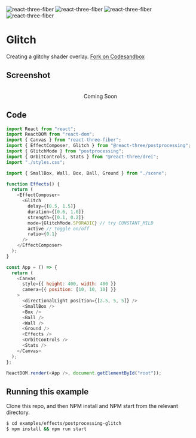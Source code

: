 ![react-three-fiber](https://img.shields.io/badge/dynamic/json?url=https://raw.githubusercontent.com/onion2k/r3f-by-example/develop/examples/effects/postprocessing-glitch/package.json&label=react-three-fiber&query=$.dependencies['react-three-fiber']&color=green) ![react-three-fiber](https://img.shields.io/badge/dynamic/json?url=https://raw.githubusercontent.com/onion2k/r3f-by-example/develop/examples/effects/postprocessing-glitch/package.json&label=three&query=$.dependencies['three']&color=green) ![react-three-fiber](https://img.shields.io/badge/dynamic/json?url=https://raw.githubusercontent.com/onion2k/r3f-by-example/develop/examples/effects/postprocessing-glitch/package.json&label=@react-three/drei&query=$.dependencies['@react-three/drei']&color=green) ![react-three-fiber](https://img.shields.io/badge/dynamic/json?url=https://raw.githubusercontent.com/onion2k/r3f-by-example/develop/examples/effects/postprocessing-glitch/package.json&label=@react-three/postprocessing&query=$.dependencies['@react-three/postprocessing']&color=green)

# Glitch

Creating a glitchy shader overlay. [Fork on Codesandbox](https://githubbox.com/onion2k/r3f-by-example/tree/develop/examples/effects/postprocessing-glitch)

## Screenshot
<div align="center">
  <br>
    Coming Soon
  <br>
</div>

## Code
```js
import React from "react";
import ReactDOM from "react-dom";
import { Canvas } from "react-three-fiber";
import { EffectComposer, Glitch } from "@react-three/postprocessing";
import { GlitchMode } from "postprocessing";
import { OrbitControls, Stats } from "@react-three/drei";
import "./styles.css";

import { SmallBox, Wall, Box, Ball, Ground } from "./scene";

function Effects() {
  return (
    <EffectComposer>
      <Glitch
        delay={[0.5, 1.5]}
        duration={[0.6, 1.0]}
        strength={[0.1, 0.2]}
        mode={GlitchMode.SPORADIC} // try CONSTANT_MILD
        active // toggle on/off
        ratio={0.1}
      />
    </EffectComposer>
  );
}

const App = () => {
  return (
    <Canvas
      style={{ height: 400, width: 400 }}
      camera={{ position: [10, 10, 10] }}
    >
      <directionalLight position={[2.5, 5, 5]} />
      <SmallBox />
      <Box />
      <Ball />
      <Wall />
      <Ground />
      <Effects />
      <OrbitControls />
      <Stats />
    </Canvas>
  );
};

ReactDOM.render(<App />, document.getElementById("root"));

```

## Running this example

Clone this repo, and then NPM install and NPM start from the relevant directory.

```bash
$ cd examples/effects/postprocessing-glitch
$ npm install && npm run start
```